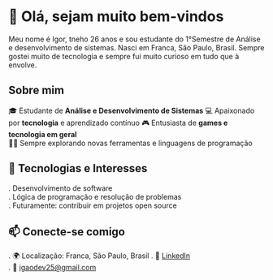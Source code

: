 # 👋 Olá, sejam muito bem-vindos 
Meu nome é Igor, tneho 26 anos e sou estudante do 1°Semestre de Análise e desenvolvimento de sistemas. Nasci em Franca, São Paulo, Brasil. Sempre gostei muito de tecnologia e sempre fui muito curioso em tudo que à envolve.  

## Sobre mim
🎓 Estudante de **Análise e Desenvolvimento de Sistemas**
💻 Apaixonado por **tecnologia** e aprendizado contínuo 
🎮 Entusiasta de **games e tecnologia em geral**  
👨‍💻 Sempre explorando novas ferramentas e linguagens de programação  

## 🚀 Tecnologias e Interesses
. Desenvolvimento de software  
. Lógica de programação e resolução de problemas   
. Futuramente: contribuir em projetos open source  

## 📫 Conecte-se comigo
. 🌍 Localização: Franca, São Paulo, Brasil
. 💼 [LinkedIn](https://www.linkedin.com/in/igor-alves-31008b344/)  
. 📧 igaodev25@gmail.com